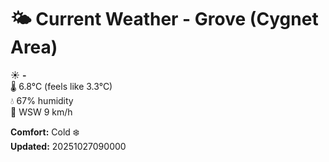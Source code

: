 # 🌤️ Current Weather - Grove (Cygnet Area)

☀️ **-**  
🌡️ 6.8°C (feels like 3.3°C)  
💧 67% humidity  
💨 WSW 9 km/h  

**Comfort:** Cold ❄️  
**Updated:** 20251027090000
